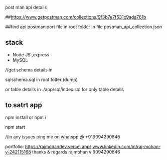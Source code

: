  post man api  details 

 ##https://www.getpostman.com/collections/9f3b7e7f531c9ada761b

 ##find api postmaniport file in root folder  in file postman_api_collection.json


##  stack
- Node JS ,express
- MySQL


//get schema details in 

sqlschema.sql in root folter  (dump)


or table  details in  ./app/sql/index.sql for only table details



## to satrt app 

npm  install or npm i 

npm start


//in any issues  ping me  on whatspp @ +919094290846

portfolio:
https://rajmohandev.vercel.app/
www.linkedin.com/in/raj-mohan-v-242115168
thanks & regards
rajmohan v
9094290846
 
